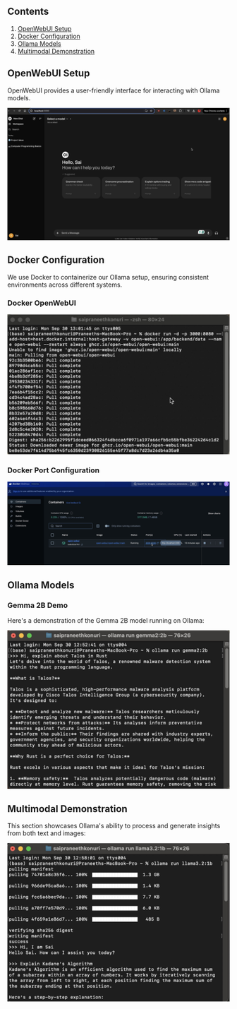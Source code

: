 
## Contents

1. [OpenWebUI Setup](#openwebui-setup)
2. [Docker Configuration](#docker-configuration)
3. [Ollama Models](#ollama-models)
4. [Multimodal Demonstration](#multimodal-demonstration)

## OpenWebUI Setup

OpenWebUI provides a user-friendly interface for interacting with Ollama models.

![OpenWebUI Interface](OpenWebUI.jpeg)

## Docker Configuration

We use Docker to containerize our Ollama setup, ensuring consistent environments across different systems.

### Docker OpenWebUI

![Docker OpenWebUI Configuration](docker-openWebUI.jpeg)

### Docker Port Configuration

![Docker Port Configuration](docker-port.jpeg)

## Ollama Models

### Gemma 2B Demo

Here's a demonstration of the Gemma 2B model running on Ollama:

![Ollama Gemma 2B Demo](ollama-gemma2b-demo.jpeg)

## Multimodal Demonstration

This section showcases Ollama's ability to process and generate insights from both text and images:

![Ollama Multimodal Demo](ollama-multimodal-demo.jpeg)

